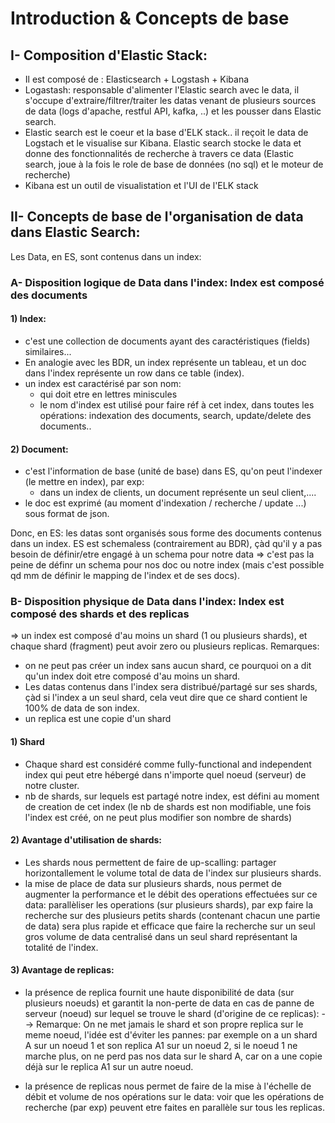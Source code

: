 # Introduction & Concepts de base

## I- Composition d'Elastic Stack:
- Il est composé de : Elasticsearch + Logstash + Kibana
- Logastash: responsable d'alimenter l'Elastic search avec le data, il s'occupe d'extraire/filtrer/traiter les datas venant de plusieurs sources de data (logs d'apache, restful API, kafka, ..) et les pousser dans Elastic search.
- Elastic search est le coeur et la base d'ELK stack.. il reçoit le data de Logstach et le visualise sur Kibana. Elastic search stocke le data et donne des fonctionnalités de recherche à travers ce data (Elastic search, joue à la fois le role de base de données (no sql) et le moteur de recherche)
- Kibana est un outil de visualistation et l'UI de l'ELK stack


## II- Concepts de base de l'organisation de data dans Elastic Search:
Les Data, en ES, sont contenus dans un index:
### A- Disposition logique de Data dans l'index: Index est composé des documents
#### 1) Index:
- c'est une collection de documents ayant des caractéristiques (fields) similaires...
- En analogie avec les BDR, un index représente un tableau, et un doc dans l'index représente un row dans ce table (index).
- un index est caractérisé par son nom: 
  - qui doit etre en lettres miniscules 
  - le nom d'index est utilisé pour faire réf à cet index, dans toutes les opérations: indexation des documents, search, update/delete des documents.. 

#### 2) Document:
- c'est l'information de base (unité de base) dans ES, qu'on peut l'indexer (le mettre en index), par exp:
  - dans un index de clients, un document représente un seul client,....
- le doc est exprimé (au moment d'indexation / recherche / update ...) sous format de json.


Donc, en ES: les datas sont organisés sous forme des documents contenus dans un index.
ES est schemaless (contrairement au BDR), çàd qu'il y a pas besoin de définir/etre engagé à un schema pour notre data => c'est pas la peine de définr un schema pour nos doc ou notre index (mais c'est possible qd mm de définir le mapping de l'index et de ses docs).

### B- Disposition physique de Data dans l'index: Index est composé des shards et des replicas
=> un index est composé d'au moins un shard (1 ou plusieurs shards), et chaque shard (fragment) peut avoir zero ou plusieurs replicas. 
Remarques:
* on ne peut pas créer un index sans aucun shard, ce pourquoi on a dit qu'un index doit etre composé d'au moins un shard.
* Les datas contenus dans l'index sera distribué/partagé sur ses shards, çàd si l'index a un seul shard, cela veut dire que ce shard contient le 100% de data de son index.
* un replica est une copie d'un shard

#### 1) Shard
- Chaque shard est considéré comme fully-functional and independent index qui peut etre hébergé dans n'importe quel noeud (serveur) de notre cluster.
- nb de shards, sur lequels est partagé notre index, est défini au moment de creation de cet index (le nb de shards est non modifiable, une fois l'index est créé, on ne peut plus modifier son nombre de shards)

#### 2) Avantage d'utilisation de shards:
- Les shards nous permettent de faire de up-scalling: partager horizontallement le volume total de data de l'index sur plusieurs shards.
- la mise de place de data sur plusieurs shards, nous permet de augmenter la performance et le débit des operations effectuées sur ce data: parallèliser les operations (sur plusieurs shards), par exp faire la recherche sur des plusieurs petits shards (contenant chacun une partie de data) sera plus rapide et efficace que faire la recherche sur un seul gros volume de data centralisé dans un seul shard représentant la totalité de l'index.

#### 3) Avantage de replicas:
- la présence de replica fournit une haute disponibilité de data (sur plusieurs noeuds) et garantit la non-perte de data en cas de panne de serveur (noeud) sur lequel se trouve le shard (d'origine de ce replicas):
--> Remarque: On ne met jamais le shard et son propre replica sur le meme noeud, l'idée est d'éviter les pannes:
par exemple on a un shard A sur un noeud 1 et son replica A1 sur un noeud 2, si le noeud 1 ne marche plus, on ne perd pas nos data sur le shard A, car on a une copie déjà sur le replica A1 sur un autre noeud.

- la présence de replicas nous permet de faire de la mise à l'échelle de débit et volume de nos opérations sur le data: voir que les opérations de recherche (par exp) peuvent etre faites en parallèle sur tous les replicas.
